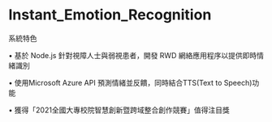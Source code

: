 # Instant_Emotion_Recognition

系統特色

•  基於 Node.js 針對視障人士與弱視患者，開發 RWD 網絡應用程序以提供即時情緒識別 

•  使用Microsoft Azure API 預測情緒並反饋，同時結合TTS(Text to Speech)功能

•  獲得「2021全國大專校院智慧創新暨跨域整合創作競賽」值得注目獎


